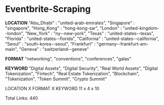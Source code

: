 # Eventbrite-Scraping


**LOCATION**
"Abu_Dhabi" : "united-arab-emirates",
"Singapore" : "singapore",
"Hong_Kong" : "hong-kong-sar",
"London" : "united-kingdom--london",
"New_York" : "ny--new-york",
"Texas" : "united-states--texas",
"Florida" : "united-states--florida",
"California" : "united-states--california",
"Seoul" : "south-korea--seoul",
"Frankfurt" : "germany--frankfurt-am-main",
"Geneva" : "switzerland--geneve"

**FORMAT**
"networking", "conventions", "conferences", "galas"

**KEYWORD**
"Digital Assets", "Digital Security", "Real World Assets", "Digital Tokenization", "Fintech", "Real Estate Tokenization", "Blockchain", "Tokenization", "Token Summit", "Crypto Summit"

LOCATION X FORMAT X KEYWORD
11 x 4 x 10

Total Links: 440